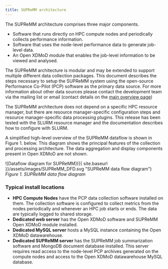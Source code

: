 ```yaml
---
title: SUPReMM architecture
---
```


The SUPReMM architecture comprises three major components.

* Software that runs directly on HPC compute nodes and periodically collects performance information.
* Software that uses the node-level performance data to generate job-level data.
* An Open XDMoD module that enables the job-level information to be viewed and analysed.

The SUPReMM architecture is modular and may be extended to support multiple
different data collection packages. This document describes the steps necessary
to setup the SUPReMM system using the open-source Performance Co-Pilot (PCP)
software as the primary data source. For more information about other data
sources please contact the development team via the mailing list or email
(contact details on the [main overview page](index.html))

The SUPReMM architecture does not depend on a specific HPC resource manager, but
there are resource manager-specific configuration steps and resource
manager-specific data processing plugins. This release has been tested with the
SLURM resource manager and the documentation describes how to configure with
SLURM.

A simplified high-level overview of the SUPReMM dataflow is shown in Figure 1.
below.  This diagram shows the principal features of the collection and
processing architecture. The data aggregation and display components present in
Open XDMoD are not shown.

![Dataflow diagram for SUPReMM]({{ site.baseurl }}/assets/images/SUPReMM_DFD.svg "SUPReMM data flow diagram")
*Figure 1. SUPReMM data flow diagram*

### Typical install locations

* **HPC Compute Nodes** have the PCP data collection software installed on
  them. The collection software is configured to collect metrics from the nodes
  periodically and whenever an HPC job starts or ends. The
  data are typically logged to shared storage.
* **Dedicated web server** has the Open XDMoD software and SUPReMM Open XDMoD module installed.
* **Dedicated MySQL server** hosts a MySQL instance containing the Open XDMoD datawarehouse.
* **Dedicated SUPReMM server** has the SUPReMM job summarization
  software and  MongoDB document database installed. This server requires read
  access to the node-level PCP archives generated on the compute nodes and access
  to the Open XDMoD datawarehouse MySQL database.
